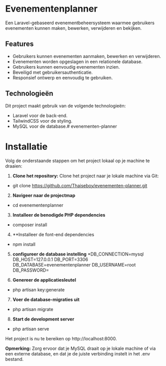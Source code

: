 # Evenementenplanner

Een Laravel-gebaseerd evenementbeheersysteem waarmee gebruikers evenementen kunnen maken, bewerken, verwijderen en bekijken.

## Features

- Gebruikers kunnen evenementen aanmaken, bewerken en verwijderen.
- Evenementen worden opgeslagen in een relationele database.
- Gebruikers kunnen eenvoudig evenementen inzien.
- Beveiligd met gebruikersauthenticatie.
- Responsief ontwerp en eenvoudig te gebruiken.

## Technologieën

Dit project maakt gebruik van de volgende technologieën:
- Laravel voor de back-end.
- TailwindCSS voor de styling.
- MySQL voor de database.# evenementen-planner


# Installatie

Volg de onderstaande stappen om het project lokaal op je machine te draaien:

1. **Clone het repository:**
Clone het project naar je lokale machine via Git:
* git clone https://github.com/Thaiseboy/evenementen-planner.git

2. **Navigeer naar de projectmap** 
* cd evenementenplanner

3. **Installeer de benodigde PHP dependencies**
* composer install

4. **Installeer de font-end dependencies
* npm install

5. **configureer de database instelling** 
*DB_CONNECTION=mysql
DB_HOST=127.0.0.1
DB_PORT=3306
DB_DATABASE=evenementenplanner
DB_USERNAME=root
DB_PASSWORD=

6. **Genereer de applicatiesleutel**
* php artisan key:generate

7. **Voer de database-migraties uit**
* php artisan migrate

8. **Start de development server**
* php artisan serve

Het project is nu te bereiken op http://localhost:8000.

**Opmerking:** Zorg ervoor dat je MySQL draait op je lokale machine of via een externe database, en dat je de juiste verbinding instelt in het .env bestand.